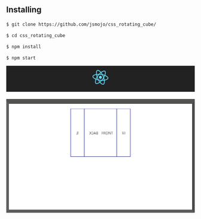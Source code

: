 ## Installing

```
$ git clone https://github.com/jsmojo/css_rotating_cube/
```

```
$ cd css_rotating_cube
```

```
$ npm install 
```

```
$ npm start 
```

![alt tag](https://github.com/jsmojo/CSS_Rotating_Cube/blob/master/src/images/demo3.jpg)



